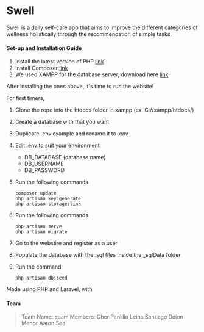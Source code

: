 # **Swell**

Swell is a daily self-care app that aims to improve the different categories of wellness holistically through the recommendation of simple tasks.

#### Set-up and Installation Guide

1. Install the latest version of PHP [link](https://secure.php.net/manual/en/install.php)`
2. Install Composer [link](https://getcomposer.org/download/)
3. We used XAMPP for the database server, download here [link](https://www.apachefriends.org/download.html)

After installing the ones above, it's time to run the website!

For first timers,
1. Clone the repo into the htdocs folder in xampp (ex. C://xampp/htdocs/)
2. Create a database with <name> that you want
3. Duplicate .env.example and rename it to .env
4. Edit .env to suit your environment
    * DB_DATABASE (database name)
    * DB_USERNAME
    * DB_PASSWORD
5. Run the following commands
    ```
    composer update
    php artisan key:generate
    php artisan storage:link
    ```

1. Run the following commands
    ```
    php artisan serve
    php artisan migrate
    ```
2. Go to the webstire and register as a user
3. Populate the database with the .sql files inside the _sqlData folder
4. Run the command
    ```
    php artisan db:seed
    ```
    
Made using PHP and Laravel, with 

#### Team
>Team Name: spam
>Members:
>Cher Panlilio
>Leina Santiago
>Deion Menor
>Aaron See
